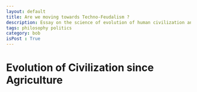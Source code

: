 ```yaml
---
layout: default
title: Are we moving towards Techno-Feudalism ? 
description: Essay on the science of evolution of human civilization and what is it tending towards.
tags: philosophy politics
category: bob
isPost : True
---
```


# Evolution of Civilization since Agriculture








